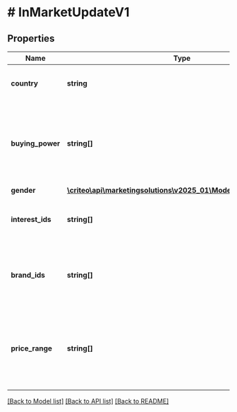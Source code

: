 # # InMarketUpdateV1

## Properties

Name | Type | Description | Notes
------------ | ------------- | ------------- | -------------
**country** | **string** | Reach people of a specific country | [optional]
**buying_power** | **string[]** | Reach people who frequently purchase high price range items to lower price range items | [optional]
**gender** | [**\criteo\api\marketingsolutions\v2025_01\Model\NillableGenderV1**](NillableGenderV1.md) |  | [optional]
**interest_ids** | **string[]** | Reach new people based on their interests | [optional]
**brand_ids** | **string[]** | Choose the brands your segment might be interested in | [optional]
**price_range** | **string[]** | Reach people who’ve shown interest in products within a specific price range | [optional]

[[Back to Model list]](../../README.md#models) [[Back to API list]](../../README.md#endpoints) [[Back to README]](../../README.md)
